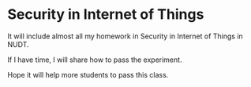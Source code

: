 # Security in Internet of Things
It will include almost all my homework in Security in Internet of Things in NUDT.

If I have time, I will share how to pass the experiment.

Hope it will help more students to pass this class.



